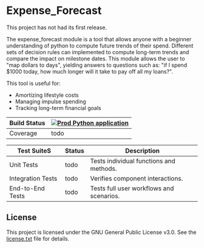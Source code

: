 # Expense_Forecast

This project has not had its first release.

The expense_forecast module is a tool that allows anyone with a beginner understanding of python to compute future trends of their spend. Different sets of decision rules can implemented to compute long-term trends and compare the impact on milestone dates. This module allows the user to "map dollars to days", yielding answers to questions such as: "if I spend $1000 today, how much longer will it take to pay off all my loans?".

This tool is useful for:
<ul>
<li>Amortizing lifestyle costs</li>
<li>Managing impulse spending</li>
<li>Tracking long-term financial goals</li>
</ul>

| Build Status | [![Prod Python application](https://github.com/hdickie/expense_forecast/actions/workflows/python-app.yml/badge.svg)](https://github.com/hdickie/expense_forecast/actions/workflows/python-app.yml)<br> |
| ------------ | ------------------------------------------------------------------------------------------------------------------------------------------------------------------------------------------------------ |
| Coverage     | todo                                                                                                                                                                                                   |

| Test SuiteS       | Status | Description                              |
| ----------------- | ------ | ---------------------------------------- |
| Unit Tests        | todo   | Tests individual functions and methods.  |
| Integration Tests | todo   | Verifies component interactions.         |
| End-to-End Tests  | todo   | Tests full user workflows and scenarios. |


## License

This project is licensed under the GNU General Public License v3.0. See the [license.txt](./license.txt) file for details.

